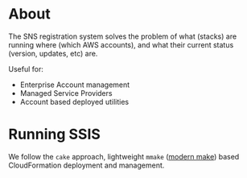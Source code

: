# About

The SNS registration system solves the problem of what (stacks) are running where (which AWS accounts), and what their current status (version, updates, etc) are.

Useful for:
- Enterprise Account management
- Managed Service Providers
- Account based deployed utilities

# Running SSIS

We follow the `cake` approach, lightweight `mmake` ([modern make](https://github.com/tj/mmake)) based CloudFormation deployment and management.

